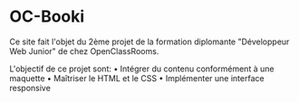 # OC-Booki

Ce site fait l'objet du 2ème projet de la formation diplomante "Développeur Web Junior" de chez OpenClassRooms.

L'objectif de ce projet sont:
  • Intégrer du contenu conformément à une maquette
  • Maîtriser le HTML et le CSS
  • Implémenter une interface responsive
